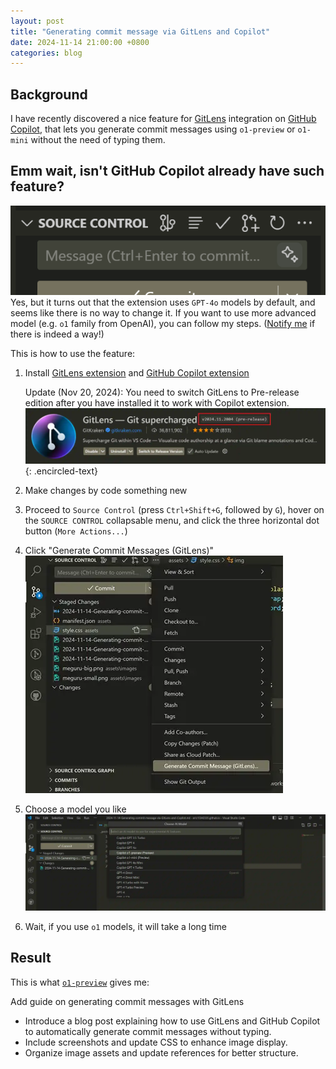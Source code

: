 ```yaml
---
layout: post
title: "Generating commit message via GitLens and Copilot"
date: 2024-11-14 21:00:00 +0800
categories: blog
---
```


## Background

I have recently discovered a nice feature for [GitLens][gitlens] integration on [GitHub Copilot][github-copilot], that lets you generate commit messages using `o1-preview` or `o1-mini` without the need of typing them.

## Emm wait, isn't GitHub Copilot already have such feature?

![Figure: Already exists?](/assets/images/2024-11-14-Generating-commit-message-via-GitLens-and-Copilot-image1.webp)
Yes, but it turns out that the extension uses `GPT-4o` models by default, and seems like there is no way to change it. If you want to use more advanced model (e.g. `o1` family from OpenAI), you can follow my steps. ([Notify me][website-repo-issue] if there is indeed a way!)

This is how to use the feature:

1. Install [GitLens extension][gitlens-extension] and [GitHub Copilot extension][github-copilot-extension]

    Update (Nov 20, 2024): You need to switch GitLens to Pre-release edition after you have installed it to work with Copilot extension.
    ![Pre-release version of GitLens](/assets/images/2024-11-14-Generating-commit-message-via-GitLens-and-Copilot-gitlens-pre-release.webp)
    {: .encircled-text}

2. Make changes by code something new
3. Proceed to `Source Control` (press `Ctrl+Shift+G`, followed by `G`), hover on the `SOURCE CONTROL` collapsable menu, and click the three horizontal dot button (`More Actions...`)
4. Click "Generate Commit Messages (GitLens)"
![Generate Commit Messages (GitLens)](/assets/images/2024-11-14-Generating-commit-message-via-GitLens-and-Copilot-image2.webp)
5. Choose a model you like
![Choose a model](/assets/images/2024-11-14-Generating-commit-message-via-GitLens-and-Copilot-image3.webp)
6. Wait, if you use `o1` models, it will take a long time

## Result

This is what [`o1-preview`][o1-preview-on-github-copilot] gives me:

Add guide on generating commit messages with GitLens

- Introduce a blog post explaining how to use GitLens and GitHub Copilot to automatically generate commit messages without typing.
- Include screenshots and update CSS to enhance image display.
- Organize image assets and update references for better structure.

[github-copilot]: https://github.com/features/copilot
[github-copilot-extension]: https://marketplace.visualstudio.com/items?itemName=GitHub.copilot
[gitlens]: https://www.gitkraken.com/gitlens
[gitlens-extension]: https://marketplace.visualstudio.com/items?itemName=eamodio.gitlens
[website-repo-issue]: https://github.com/eric15342335/eric15342335.github.io/issues/new
[o1-preview-on-github-copilot]: https://github.blog/news-insights/product-news/try-out-openai-o1-in-github-copilot-and-models/
